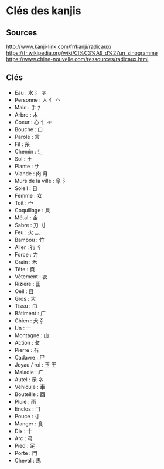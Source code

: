 # Clés des kanjis

## Sources

http://www.kanji-link.com/fr/kanji/radicaux/
https://fr.wikipedia.org/wiki/Cl%C3%A9_d%27un_sinogramme
https://www.chine-nouvelle.com/ressources/radicaux.html

## Clés

- Eau : 水 氵 氺
- Personne : 人 亻 𠆢
- Main : 手 扌
- Arbre : 木
- Coeur : 心 忄 㣺
- Bouche : 口
- Parole : 言
- Fil : 糸
- Chemin : 辶
- Sol : 土
- Plante : サ
- Viande : 肉 月
- Murs de la ville : 阜 阝
- Soleil : 日
- Femme : 女
- Toit : 宀
- Coquillage : 貝
- Métal : 金
- Sabre : 刀 刂
- Feu : 火 灬
- Bambou : 竹
- Aller : 行 彳
- Force : 力
- Grain : 禾
- Tête : 頁
- Vêtement : 衣
- Rizière : 田
- Oeil : 目
- Gros : 大
- Tissu : 巾
- Bâtiment : 广
- Chien : 犬 犭
- Un : 一
- Montagne : 山
- Action : 攵
- Pierre : 石
- Cadavre : 尸
- Joyau / roi : 玉 王
- Maladie : 疒
- Autel : 示 ネ
- Véhicule : 車
- Bouteille : 酉
- Pluie : 雨
- Enclos : 囗
- Pouce : 寸
- Manger : 食
- Dix : 十
- Arc : 弓
- Pied : 足
- Porte : 門
- Cheval : 馬
